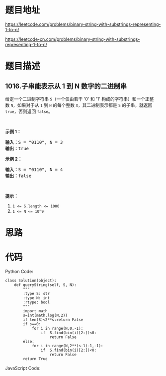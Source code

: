# 题目地址
https://leetcode.com/problems/binary-string-with-substrings-representing-1-to-n/

https://leetcode-cn.com/problems/binary-string-with-substrings-representing-1-to-n/
# 题目描述
## 1016.子串能表示从 1 到 N 数字的二进制串
<p>给定一个二进制字符串&nbsp;<code>S</code>（一个仅由若干&nbsp;&#39;0&#39; 和 &#39;1&#39; 构成的字符串）和一个正整数&nbsp;<code>N</code>，如果对于从 <code>1</code> 到 <code>N</code> 的每个整数 <code>X</code>，其二进制表示都是&nbsp;<code>S</code> 的子串，就返回 <code>true</code>，否则返回 <code>false</code>。</p>

<p>&nbsp;</p>

<p><strong>示例 1：</strong></p>

<pre><strong>输入：</strong>S = &quot;0110&quot;, N = 3
<strong>输出：</strong>true
</pre>

<p><strong>示例 2：</strong></p>

<pre><strong>输入：</strong>S = &quot;0110&quot;, N = 4
<strong>输出：</strong>false
</pre>

<p>&nbsp;</p>

<p><strong>提示：</strong></p>

<ol>
	<li><code>1 &lt;= S.length &lt;= 1000</code></li>
	<li><code>1 &lt;= N &lt;= 10^9</code></li>
</ol>

# 思路

# 代码
Python Code:

```
class Solution(object):
    def queryString(self, S, N):
        """
        :type S: str
        :type N: int
        :rtype: bool
        """
        import math
        s=int(math.log(N,2))
        if len(S)<2**s:return False
        if s==0:
            for i in range(N,0,-1):
                if  S.find(bin(i)[2:])<0:
                    return False
        else:
            for i in range(N,2**(s-1)-1,-1):
                if  S.find(bin(i)[2:])<0:
                    return False
        return True
```
JavaScript Code:

```

```
